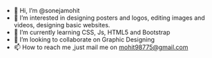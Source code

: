 - 👋 Hi, I’m @sonejamohit
- 👀 I’m interested in designing posters and logos, editing images and videos, designing basic websites.
- 🌱 I’m currently learning CSS, Js, HTML5 and Bootstrap
- 💞️ I’m looking to collaborate on Graphic Designing
- 📫 How to reach me ,just mail me on mohit98775@gmail.com

<!---
sonejamohit/sonejamohit is a ✨ special ✨ repository because its `README.md` (this file) appears on your GitHub profile.
You can click the Preview link to take a look at your changes.
--->
